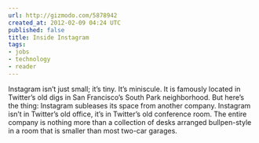 ```yaml
---
url: http://gizmodo.com/5878942
created_at: 2012-02-09 04:24 UTC
published: false
title: Inside Instagram
tags:
- jobs
- technology
- reader
---
```


Instagram isn’t just small; it’s tiny. It’s miniscule. It is famously located in Twitter’s old digs in San Francisco’s South Park neighborhood. But here’s the thing: Instagram subleases its space from another company. Instagram isn’t in Twitter’s old office, it’s in Twitter’s old conference room. The entire company is nothing more than a collection of desks arranged bullpen-style in a room that is smaller than most two-car garages.
